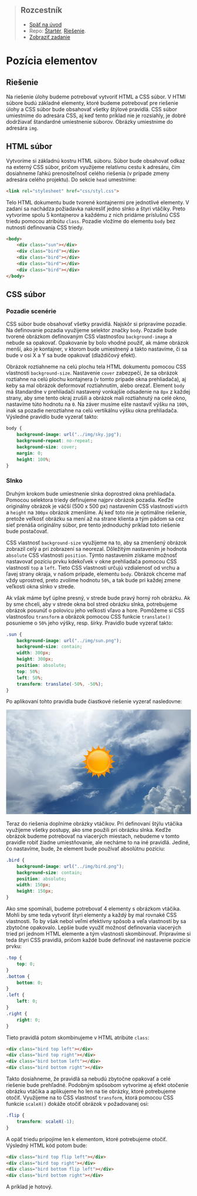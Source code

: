 <div class="hidden">

> ## Rozcestník
> - [Späť na úvod](../../README.md)
> - Repo: [Štartér](/../../tree/main/css/position), [Riešenie](/../../tree/solution/css/position).
> - [Zobraziť zadanie](zadanie.md)
# Pozícia elementov

</div>

## Riešenie

Na riešenie úlohy budeme potrebovať vytvoriť HTML a CSS súbor. V HTMl súbore budú základné elementy, ktoré budeme potrebovať pre riešenie úlohy a CSS súbor bude obsahovať všetky štýlové pravidlá. CSS súbor umiestnime do adresára CSS, aj keď tento príklad nie je rozsiahly, je dobré dodržiavať štandardné umiestnenie súborov. Obrázky umiestnime do adresára `img`.

## HTML súbor

Vytvoríme si základnú kostru HTML súboru. Súbor bude obsahovať odkaz na externý CSS súbor, pričom využijeme relatívnu cestu k adresáru, čím dosiahneme ľahkú prenositeľnosť celého riešenia (v prípade zmeny adresára celého projektu). Do sekcie `head` umestnime:

```html
<link rel="stylesheet" href="css/styl.css">
```

Telo HTML dokumentu bude tvorené kontajnermi pre jednotlivé elementy. V zadaní sa nachádza požiadavka nakresliť jedno slnko a štyri vtáčiky. Preto vytvoríme spolu 5 kontajnerov a každému z nich pridáme príslušnú CSS triedu pomocou atribútu `class`. Pozadie vložíme do elementu `body` bez nutnosti definovania CSS triedy.

```html
<body>
    <div class="sun"></div>
    <div class="bird"></div>
    <div class="bird"></div>
    <div class="bird"></div>
    <div class="bird"></div>
</body>
```

## CSS súbor

### Pozadie scenérie

CSS súbor bude obsahovať všetky pravidlá. Najskôr si pripravíme pozadie. Na definovanie pozadia využijeme selektor značky `body`. Pozadie bude tvorené obrázkom definovaným CSS vlastnosťou `background-image` a nebude sa opakovať. Opakovanie by bolo vhodné použiť, ak máme obrázok menší, ako je kontajner, v ktorom bude umiestnený a takto nastavíme, či sa bude v osi X a Y sa bude opakovať (dlaždičový efekt).

Obrázok roztiahneme na celú plochu tela HTML dokumentu pomocou CSS vlastnosti `background-size`. Nastavenie `cover` zabezpečí, že sa obrázok roztiahne na celú plochu kontajnera (v tomto prípade okna prehliadača), aj keby sa mal obrázok deformovať roztiahnutím, alebo orezať. Element `body` má štandardne v prehliadači nastavený vonkajšie odsadenie na `8px` z každej strany, aby sme tento okraj zrušili a obrázok mali roztiahnutý na celé okno, nastavíme túto hodnotu na `0`. Na záver musíme ešte nastaviť výšku na `100%`, inak sa pozadie neroztiahne na celú vertikálnu výšku okna prehliadača. Výsledné pravidlo bude vyzerať takto:

```css
body {
    background-image: url("../img/sky.jpg");
    background-repeat: no-repeat;
    background-size: cover;
    margin: 0;
    height: 100%;
}
```

### Slnko

Druhým krokom bude umiestnenie slnka doprostred okna prehliadača. Pomocou selektora triedy definujeme najprv obrázok pozadia. Keďže originálny obrázok je väčší (500 x 500 px) nastavením CSS vlastností `width` a `height` na `300px` obrázok zmenšíme. Aj keď toto nie je optimálne riešenie, pretože veľkosť obrázku sa mení až na strane klienta a tým pádom sa cez sieť prenáša originálny súbor, pre tento jednoduchý príklad toto riešenie bude postačovať.

CSS vlastnosť `background-size` využijeme na to, aby sa zmenšený obrázok zobrazil celý a pri zobrazení sa neorezal. Dôležitým nastavením je hodnota `absolute` CSS vlastnosti `position`. Týmto nastavením získame možnosť nastavovať pozíciu prvku kdekoľvek v okne prehliadača pomocou CSS vlastností `top` a `left`. Tieto CSS vlastnosti určujú vzdialenosť od vrchu a ľavej strany okraja, v našom prípade, elementu `body`. Obrázok chceme mať vždy uprostred, preto zvolíme hodnotu `50%`, a tak bude pri každej zmene veľkosti okna slnko v strede.

Ak však máme byť úplne presný, v strede bude pravý horný roh obrázku. Ak by sme chceli, aby v strede okna bol stred obrázku slnka, potrebujeme obrázok posunúť o polovicu jeho veľkosti vľavo a hore. Pomôžeme si CSS vlastnosťou `transform` a obrázok pomocou CSS funkcie `translate()` posunieme o `50%` jeho výšky, resp. šírky. Pravidlo bude vyzerať takto:

```css
.sun {
    background-image: url("../img/sun.png");
    background-size: contain;
    width: 300px;
    height: 300px;
    position: absolute;
    top: 50%;
    left: 50%;
    transform: translate(-50%, -50%);
}
```

Po aplikovaní tohto pravidla bude čiastkové riešenie vyzerať nasledovne:

![Umiestnenie slnka do stredu](images_position/sun.jpg)

Teraz do riešenia doplníme obrázky vtáčikov. Pri definovaní štýlu vtáčika využijeme všetky postupy, ako sme použili pri obrázku slnka. Keďže obrázok budeme potrebovať na viacerých miestach, nebudeme v tomto pravidle robiť žiadne umiestňovanie, ale necháme to na iné pravidlá. Jediné, čo nastavíme, bude, že element bude používať absolútnu pozíciu:

```css
.bird {
    background-image: url("../img/bird.png");
    background-size: contain;
    position: absolute;
    width: 150px;
    height: 150px;
}
```

Ako sme spomínali, budeme potrebovať 4 elementy s obrázkom vtáčika. Mohli by sme teda vytvoriť štyri elementy a každý by mal rovnaké CSS vlastnosti. To by však nebol veľmi efektívny spôsob a veľa vlastností by sa zbytočne opakovalo. Lepšie bude využiť možnosť definovania viacerých tried pri jednom HTML elemente a tým vlastnosti skombinovať. Pripravíme si teda štyri CSS pravidlá, pričom každé bude definovať iné nastavenie pozície prvku:

```css
.top {
    top: 0;
}
.bottom {
    bottom: 0;
}
.left {
    left: 0;
}
.right {
    right: 0;
}
```

Tieto pravidlá potom skombinujeme v HTML atribúte `class`:

```html
<div class="bird top left"></div>
<div class="bird top right"></div>
<div class="bird bottom left"></div>
<div class="bird bottom right"></div>
```

Takto dosiahneme, že pravidlá sa nebudú zbytočne opakovať a celé riešenie bude prehľadné. Podobným spôsobom vytvoríme aj efekt otočenie obrázku vtáčika a aplikujeme ho len na tie obrázky, ktoré potrebujeme otočiť. Využijeme na to CSS vlastnosť `transform`, ktorá pomocou CSS funkcie `scaleX()` dokáže otočiť obrázok v požadovanej osi:

```css
.flip {
    transform: scaleX(-1);
}
```

A opäť triedu pripojíme len k elementom, ktoré potrebujeme otočiť. Výsledný HTML kód potom bude:

```html
<div class="bird top flip left"></div>
<div class="bird top right"></div>
<div class="bird bottom flip left"></div>
<div class="bird bottom right"></div>
```

A príklad je hotový.

